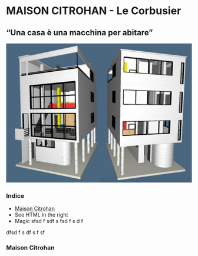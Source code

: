 # MAISON CITROHAN - Le Corbusier

## “Una casa è una macchina per abitare”

![Maison Citrohan](https://github.com/Veronicach30/projects-2016/blob/master/506920/COLLAGE.jpg)

### Indice
  - [Maison Citrohan](https://github.com/Veronicach30/projects-2016/edit/master/506920/README.md#Maison-Citrohan)
  - See HTML in the right
  - Magic
sfsd
f
sdf
s
fsd
f
s
d
f

dfsd
f
s
df
s
f
sf

### Maison Citrohan
